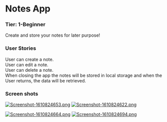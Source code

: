 # Notes App
 ### Tier: 1-Beginner
Create and store your notes for later purpose!
### User Stories
User can create a note.  
User can edit a note.  
User can delete a note.  
When closing the app the notes will be stored in local storage and when the User returns, the data will be retrieved.  

### Screen shots
[![Screenshot-1610824653.png](https://i.postimg.cc/L41fyCbN/Screenshot-1610824653.png)](https://postimg.cc/yW7kxPBZ)
[![Screenshot-1610824622.png](https://i.postimg.cc/xjMJGkXZ/Screenshot-1610824622.png)](https://postimg.cc/14R3s3c0)

[![Screenshot-1610824664.png](https://i.postimg.cc/13j31Pg6/Screenshot-1610824664.png)](https://postimg.cc/zyTrTsFX)
[![Screenshot-1610824694.png](https://i.postimg.cc/CK8Sy8pT/Screenshot-1610824694.png)](https://postimg.cc/p9Pgzpdq)
